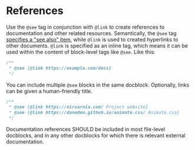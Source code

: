 # References

Use the `@see` tag in conjunction with `@link` to create references to documentation and other related resources. Semantically, the `@see` tag [specifies a "see also" item](//github.com/microsoft/tsdoc/issues/235), while `@link` is used to created hyperlinks to other documents. `@link` is specified as an inline tag, which means it can be used within the content of block-level tags like `@see`. Like this:

```js
/**
 * @see {@link https://example.com/docs}
 */
```

You can include multiple `@see` blocks in the same docblock. Optionally, links can be given a human-friendly title.

```js
/**
 * @see {@link https://nirvarnia.com/ Project website}
 * @see {@link https://daneden.github.io/animate.css/ Animate.css}
 */
```

Documentation references SHOULD be included in most file-level docblocks, and in any other docblocks for which there is relevant external documentation.

